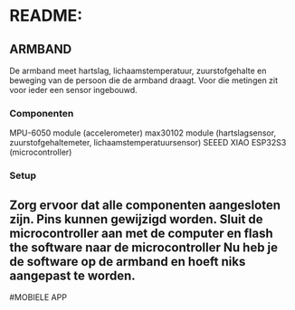 # README:

## ARMBAND
De armband meet hartslag, lichaamstemperatuur, zuurstofgehalte en beweging van de persoon die
de armband draagt. Voor die metingen zit voor ieder een sensor ingebouwd.

### Componenten
MPU-6050 module (accelerometer)
max30102 module (hartslagsensor, zuurstofgehaltemeter, lichaamstemperatuursensor)
SEEED XIAO ESP32S3 (microcontroller)

### Setup
Zorg ervoor dat alle componenten aangesloten zijn. Pins kunnen gewijzigd worden.
Sluit de microcontroller aan met de computer en flash the software naar de microcontroller
Nu heb je de software op de armband en hoeft niks aangepast te worden.
--------------------------------------------------------------
#MOBIELE APP

